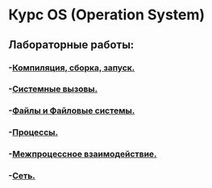 # Курс OS (Operation System)

## Лабораторные работы:
### -[Компиляция, сборка, запуск.](lab1/)
### -[Системные вызовы.](lab2/)
### -[Файлы и Файловые системы.](lab3/)
### -[Процессы.](lab4/)
### -[Межпроцессное взаимодействие.](lab6/)
### -[Сеть.](lab7/)
